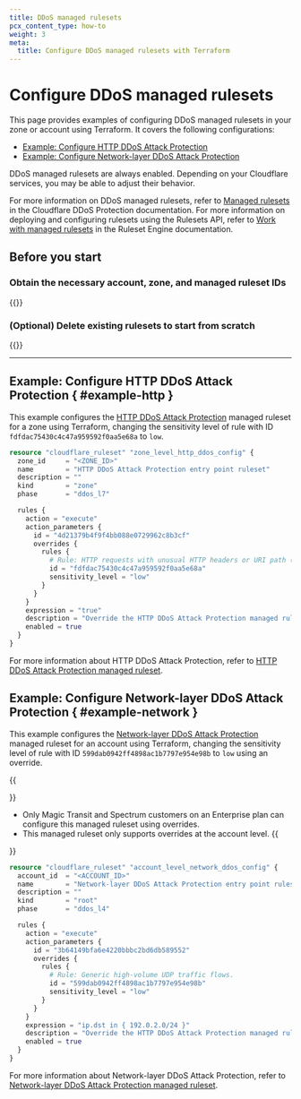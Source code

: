 ```yaml
---
title: DDoS managed rulesets
pcx_content_type: how-to
weight: 3
meta:
  title: Configure DDoS managed rulesets with Terraform
---
```


# Configure DDoS managed rulesets

This page provides examples of configuring DDoS managed rulesets in your zone or account using Terraform. It covers the following configurations:

* [Example: Configure HTTP DDoS Attack Protection](#example-http)
* [Example: Configure Network-layer DDoS Attack Protection](#example-network)

DDoS managed rulesets are always enabled. Depending on your Cloudflare services, you may be able to adjust their behavior.

For more information on DDoS managed rulesets, refer to [Managed rulesets](/ddos-protection/managed-rulesets/) in the Cloudflare DDoS Protection documentation. For more information on deploying and configuring rulesets using the Rulesets API, refer to [Work with managed rulesets](/ruleset-engine/managed-rulesets/) in the Ruleset Engine documentation.

## Before you start

### Obtain the necessary account, zone, and managed ruleset IDs

{{<render file="_find-ids-managed-rulesets.md">}}

### (Optional) Delete existing rulesets to start from scratch

{{<render file="_import-delete-existing-rulesets.md">}}

---

## Example: Configure HTTP DDoS Attack Protection { #example-http }

This example configures the [HTTP DDoS Attack Protection](/ddos-protection/managed-rulesets/http/) managed ruleset for a zone using Terraform, changing the sensitivity level of rule with ID `fdfdac75430c4c47a959592f0aa5e68a` to `low`.

```tf
resource "cloudflare_ruleset" "zone_level_http_ddos_config" {
  zone_id     = "<ZONE_ID>"
  name        = "HTTP DDoS Attack Protection entry point ruleset"
  description = ""
  kind        = "zone"
  phase       = "ddos_l7"

  rules {
    action = "execute"
    action_parameters {
      id = "4d21379b4f9f4bb088e0729962c8b3cf"
      overrides {
        rules {
          # Rule: HTTP requests with unusual HTTP headers or URI path (signature #11).
          id = "fdfdac75430c4c47a959592f0aa5e68a"
          sensitivity_level = "low"
        }
      }
    }
    expression = "true"
    description = "Override the HTTP DDoS Attack Protection managed ruleset"
    enabled = true
  }
}
```

For more information about HTTP DDoS Attack Protection, refer to [HTTP DDoS Attack Protection managed ruleset](/ddos-protection/managed-rulesets/http/).

## Example: Configure Network-layer DDoS Attack Protection { #example-network }

This example configures the [Network-layer DDoS Attack Protection](/ddos-protection/managed-rulesets/network/) managed ruleset for an account using Terraform, changing the sensitivity level of rule with ID `599dab0942ff4898ac1b7797e954e98b` to `low` using an override.

{{<Aside type="warning" header="Important">}}
* Only Magic Transit and Spectrum customers on an Enterprise plan can configure this managed ruleset using overrides.
* This managed ruleset only supports overrides at the account level.
{{</Aside>}}

```tf
resource "cloudflare_ruleset" "account_level_network_ddos_config" {
  account_id  = "<ACCOUNT_ID>"
  name        = "Network-layer DDoS Attack Protection entry point ruleset"
  description = ""
  kind        = "root"
  phase       = "ddos_l4"

  rules {
    action = "execute"
    action_parameters {
      id = "3b64149bfa6e4220bbbc2bd6db589552"
      overrides {
        rules {
          # Rule: Generic high-volume UDP traffic flows.
          id = "599dab0942ff4898ac1b7797e954e98b"
          sensitivity_level = "low"
        }
      }
    }
    expression = "ip.dst in { 192.0.2.0/24 }"
    description = "Override the HTTP DDoS Attack Protection managed ruleset"
    enabled = true
  }
}
```

For more information about Network-layer DDoS Attack Protection, refer to [Network-layer DDoS Attack Protection managed ruleset](/ddos-protection/managed-rulesets/network/).
